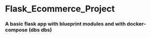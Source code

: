 # Flask_Ecommerce_Project


### A basic flask app with blueprint modules and with docker-compose (dbs dbs)



